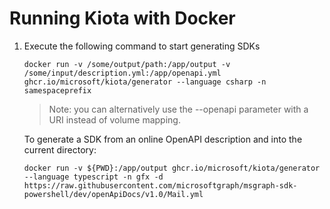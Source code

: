 # Running Kiota with Docker

1. Execute the following command to start generating SDKs

    ```Shell
    docker run -v /some/output/path:/app/output -v /some/input/description.yml:/app/openapi.yml ghcr.io/microsoft/kiota/generator --language csharp -n samespaceprefix
    ```

    > Note: you can alternatively use the --openapi parameter with a URI instead of volume mapping.

    To generate a SDK from an online OpenAPI description and into the current directory:

    ```Shell
    docker run -v ${PWD}:/app/output ghcr.io/microsoft/kiota/generator --language typescript -n gfx -d https://raw.githubusercontent.com/microsoftgraph/msgraph-sdk-powershell/dev/openApiDocs/v1.0/Mail.yml
    ```
